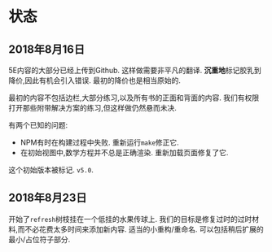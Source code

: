 
# 状态

## 2018年8月16日

5E内容的大部分已经上传到Github. 这样做需要非平凡的翻译. **沉重地**标记胶乳到降价,因此有机会引入错误. 最初的降价也是相当原始的. 

最初的内容不包括边栏,大部分练习,以及所有书的正面和背面的内容. 我们有权限打开那些附带解决方案的练习,但这样做仍然悬而未决. 

有两个已知的问题: 

-   NPM有时在构建过程中失败. 重新运行`make`修正它. 
-   在初始视图中,数学方程并不总是正确渲染. 重新加载页面修复了它. 

这个初始版本被标记. `v5.0`.

## 2018年8月23日

开始了`refresh`树枝挂在一个低挂的水果传球上. 我们的目标是修复过时的过时材料,而不必花费太多时间来添加新内容. 适当的小重构/重命名. 可以包括稍后扩展的最小/占位符子部分. 
